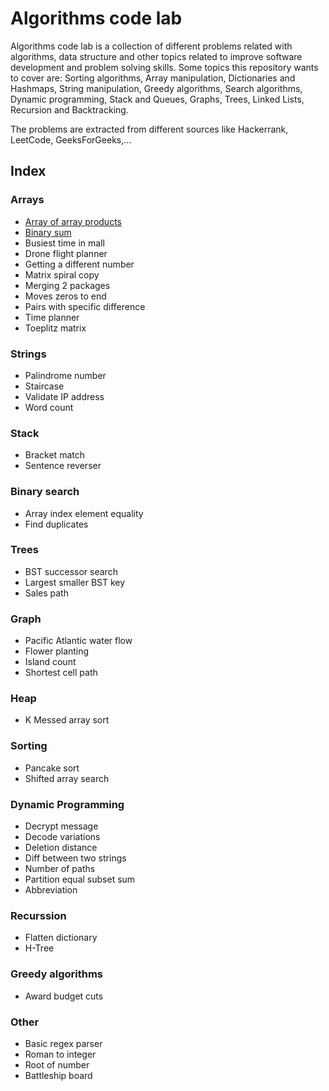 # Algorithms code lab

Algorithms code lab is a collection of different problems related with algorithms, data structure and other topics
related to improve software development and problem solving skills. Some topics this repository wants to cover are:
Sorting algorithms, Array manipulation, Dictionaries and Hashmaps, String manipulation, Greedy algorithms, Search
algorithms, Dynamic programming, Stack and Queues, Graphs, Trees, Linked Lists, Recursion and Backtracking.

The problems are extracted from different sources like Hackerrank, LeetCode, GeeksForGeeks,...

## Index

### Arrays
- [Array of array products](src/main/java/dev/manolovn/arrayofarrayproducts)
- [Binary sum](src/main/java/dev/manolovn/binarysum)
- Busiest time in mall
- Drone flight planner
- Getting a different number
- Matrix spiral copy
- Merging 2 packages
- Moves zeros to end
- Pairs with specific difference
- Time planner
- Toeplitz matrix

### Strings
- Palindrome number
- Staircase
- Validate IP address
- Word count

### Stack
- Bracket match
- Sentence reverser

### Binary search
- Array index element equality
- Find duplicates

### Trees
- BST successor search
- Largest smaller BST key
- Sales path

### Graph
- Pacific Atlantic water flow
- Flower planting
- Island count
- Shortest cell path

### Heap
- K Messed array sort

### Sorting
- Pancake sort
- Shifted array search

### Dynamic Programming
- Decrypt message
- Decode variations
- Deletion distance
- Diff between two strings
- Number of paths
- Partition equal subset sum
- Abbreviation

### Recurssion
- Flatten dictionary
- H-Tree

### Greedy algorithms
- Award budget cuts

### Other
- Basic regex parser
- Roman to integer
- Root of number
- Battleship board

